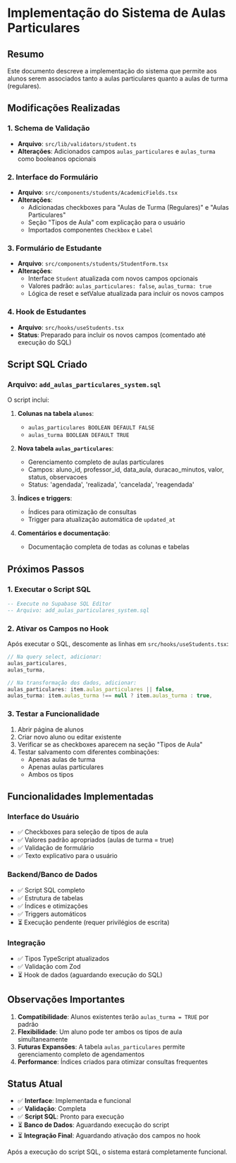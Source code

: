 # Implementação do Sistema de Aulas Particulares

## Resumo
Este documento descreve a implementação do sistema que permite aos alunos serem associados tanto a aulas particulares quanto a aulas de turma (regulares).

## Modificações Realizadas

### 1. Schema de Validação
- **Arquivo**: `src/lib/validators/student.ts`
- **Alterações**: Adicionados campos `aulas_particulares` e `aulas_turma` como booleanos opcionais

### 2. Interface do Formulário
- **Arquivo**: `src/components/students/AcademicFields.tsx`
- **Alterações**: 
  - Adicionadas checkboxes para "Aulas de Turma (Regulares)" e "Aulas Particulares"
  - Seção "Tipos de Aula" com explicação para o usuário
  - Importados componentes `Checkbox` e `Label`

### 3. Formulário de Estudante
- **Arquivo**: `src/components/students/StudentForm.tsx`
- **Alterações**:
  - Interface `Student` atualizada com novos campos opcionais
  - Valores padrão: `aulas_particulares: false`, `aulas_turma: true`
  - Lógica de reset e setValue atualizada para incluir os novos campos

### 4. Hook de Estudantes
- **Arquivo**: `src/hooks/useStudents.tsx`
- **Status**: Preparado para incluir os novos campos (comentado até execução do SQL)

## Script SQL Criado

### Arquivo: `add_aulas_particulares_system.sql`

O script inclui:
1. **Colunas na tabela `alunos`**:
   - `aulas_particulares BOOLEAN DEFAULT FALSE`
   - `aulas_turma BOOLEAN DEFAULT TRUE`

2. **Nova tabela `aulas_particulares`**:
   - Gerenciamento completo de aulas particulares
   - Campos: aluno_id, professor_id, data_aula, duracao_minutos, valor, status, observacoes
   - Status: 'agendada', 'realizada', 'cancelada', 'reagendada'

3. **Índices e triggers**:
   - Índices para otimização de consultas
   - Trigger para atualização automática de `updated_at`

4. **Comentários e documentação**:
   - Documentação completa de todas as colunas e tabelas

## Próximos Passos

### 1. Executar o Script SQL
```sql
-- Execute no Supabase SQL Editor
-- Arquivo: add_aulas_particulares_system.sql
```

### 2. Ativar os Campos no Hook
Após executar o SQL, descomente as linhas em `src/hooks/useStudents.tsx`:

```typescript
// Na query select, adicionar:
aulas_particulares,
aulas_turma,

// Na transformação dos dados, adicionar:
aulas_particulares: item.aulas_particulares || false,
aulas_turma: item.aulas_turma !== null ? item.aulas_turma : true,
```

### 3. Testar a Funcionalidade
1. Abrir página de alunos
2. Criar novo aluno ou editar existente
3. Verificar se as checkboxes aparecem na seção "Tipos de Aula"
4. Testar salvamento com diferentes combinações:
   - Apenas aulas de turma
   - Apenas aulas particulares
   - Ambos os tipos

## Funcionalidades Implementadas

### Interface do Usuário
- ✅ Checkboxes para seleção de tipos de aula
- ✅ Valores padrão apropriados (aulas de turma = true)
- ✅ Validação de formulário
- ✅ Texto explicativo para o usuário

### Backend/Banco de Dados
- ✅ Script SQL completo
- ✅ Estrutura de tabelas
- ✅ Índices e otimizações
- ✅ Triggers automáticos
- ⏳ Execução pendente (requer privilégios de escrita)

### Integração
- ✅ Tipos TypeScript atualizados
- ✅ Validação com Zod
- ⏳ Hook de dados (aguardando execução do SQL)

## Observações Importantes

1. **Compatibilidade**: Alunos existentes terão `aulas_turma = TRUE` por padrão
2. **Flexibilidade**: Um aluno pode ter ambos os tipos de aula simultaneamente
3. **Futuras Expansões**: A tabela `aulas_particulares` permite gerenciamento completo de agendamentos
4. **Performance**: Índices criados para otimizar consultas frequentes

## Status Atual

- ✅ **Interface**: Implementada e funcional
- ✅ **Validação**: Completa
- ✅ **Script SQL**: Pronto para execução
- ⏳ **Banco de Dados**: Aguardando execução do script
- ⏳ **Integração Final**: Aguardando ativação dos campos no hook

Após a execução do script SQL, o sistema estará completamente funcional.